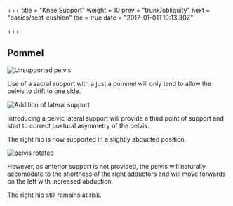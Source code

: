 +++
title = "Knee Support"
weight = 10
prev = "trunk/obliquity"
next = "basics/seat-cushion"
toc = true
date = "2017-01-01T10:13:30Z"

+++

## Pommel

![Unsupported pelvis](/en/images/26.jpg)

Use of a sacral support with a just a pommel will only tend to allow the pelvis to drift to one side.

![Addition of lateral support](/en/images/27.jpg)

Introducing a pelvic lateral support will provide a third point of support and start to correct postural asymmetry of the pelvis.

The right hip is now supported in a slightly abducted position.

![pelvis rotated](/en/images/28.jpg)

However, as anterior support is not provided, the pelvis will naturally accomodate to the shortness of the right adductors and will move forwards on the left with increased abduction. 

The right hip still remains at risk.





